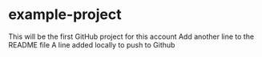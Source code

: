 # example-project
This will be the first GitHub project for this account
Add another line to the README file
A line added locally to push to Github
